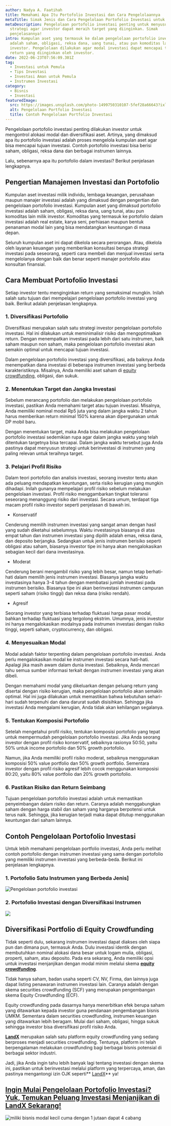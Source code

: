 ```yaml
---
author: Nadya A. Faatihah
title: Memahami Apa Itu Portofolio Investasi dan Cara Pengelolaannya
metaTitle: Simak Jenis dan Cara Pengelolaan Portofolio Investasi untuk Pemula
metaDescription: Pengelolaan portofolio investasi penting untuk menyusun
  strategi agar investor dapat meraih target yang diinginkan. Simak
  penjelasannya!
intro: Kumpulan aset yang termasuk ke dalam pengelolaan portofolio investasi
  adalah saham, obligasi, reksa dana, uang tunai, atau pun komoditas lain milik
  investor. Pengelolaan dilakukan agar modal investasi dapat mencapai target
  return yang diinginkan oleh investor.
date: 2022-06-23T07:56:09.301Z
tag:
  - Investasi untuk Pemula
  - Tips Investasi
  - Investasi Aman untuk Pemula
  - Instrumen Investasi
category:
  - Bisnis
  - Investasi
featuredImage:
  src: https://images.unsplash.com/photo-1499750310107-5fef28a66643?ixlib=rb-1.2.1&ixid=MnwxMjA3fDB8MHxwaG90by1wYWdlfHx8fGVufDB8fHx8&auto=format&fit=crop&w=870&q=80
  alt: Pengelolaan Portfolio Investasi
  title: Contoh Pengelolaan Portfolio Investasi
---
```

<!--StartFragment-->

Pengelolaan portofolio investasi penting dilakukan investor untuk mengontrol alokasi modal dan diversifikasi aset. Artinya, yang dimaksud apa itu portofolio investasi adalah proses mengelola kumpulan aset agar bisa mencapai tujuan investasi. Contoh portofolio investasi bisa berisi saham, obligasi, reksa dana dan berbagai instrumen lainnya.

Lalu, sebenarnya apa itu portofolio dalam investasi? Berikut penjelasan lengkapnya.

## Pengertian Manajemen Investasi dan Portofolio 

Kumpulan aset investasi milik individu, lembaga keuangan, perusahaan maupun manajer investasi adalah yang dimaksud dengan pengertian dan pengelolaan portofolio investasi. Kumpulan aset yang dimaksud portofolio investasi adalah saham, obligasi, reksa dana, uang tunai, atau pun komoditas lain milik investor. Komoditas yang termasuk ke portofolio dalam investasi adalah real estate, karya seni, perhiasan maupun bentuk penanaman modal lain yang bisa mendatangkan keuntungan di masa depan. 

Seluruh kumpulan aset ini dapat dikelola secara perorangan. Atau, dikelola oleh layanan keuangan yang memberikan konsultasi berupa strategi investasi pada seseorang, seperti cara membeli dan menjual investasi serta mengelolanya dengan baik dan benar seperti manajer portofolio atau konsultan finansial.

## Cara Membuat Portofolio Investasi

Setiap investor tentu menginginkan return yang semaksimal mungkin. Inilah salah satu tujuan dari mempelajari pengelolaan portofolio investasi yang baik. Berikut adalah penjelasan lengkapnya.

### 1. Diversifikasi Portofolio

Diversifikasi merupakan salah satu strategi investor pengelolaan portofolio investasi. Hal ini dilakukan untuk meminimalisir risiko dan mengoptimalkan return. Dengan menempatkan investasi pada lebih dari satu instrumen, baik saham maupun non saham, maka pengelolaan portofolio investasi akan semakin optimal untuk mencapai tujuan investasi.

Dalam pengelolaan portofolio investasi yang diversifikasi, ada baiknya Anda menempatkan dana investasi di beberapa instrumen investasi yang berbeda karakteristiknya. Misalnya, Anda memiliki aset saham di [equity crowdfunding](https://landx.id/), obligasi, dan sukuk.

### 2. Menentukan Target dan Jangka Investasi

Sebelum merancang portofolio dan melakukan pengelolaan portofolio investasi, pastikan Anda memahami target atau tujuan investasi. Misalnya, Anda memiliki nominal modal Rp5 juta yang dalam jangka waktu 2 tahun harus memberikan return minimal 150% karena akan dipergunakan untuk DP mobil baru.

Dengan menentukan target, maka Anda bisa melakukan pengelolaan portofolio investasi sedemikian rupa agar dalam jangka waktu yang telah ditentukan targetnya bisa tercapai. Dalam jangka waktu tersebut juga Anda pastinya dapat menyusun strategi untuk berinvestasi di instrumen yang paling relevan untuk teraihnya target.

### 3. Pelajari Profil Risiko

Dalam teori portofolio dan analisis investasi, seorang investor tentu akan ada peluang mendapatkan keuntungan, serta risiko kerugian yang mungkin dihadapi. Inilah gunanya mempelajari profil risiko sebelum melakukan pengelolaan investasi. Profil risiko menggambarkan tingkat toleransi seseorang menanggung risiko dari investasi. Secara umum, terdapat tiga macam profil risiko investor seperti penjelasan di bawah ini.

* Konservatif

Cenderung memilih instrumen investasi yang sangat aman dengan hasil yang sudah diketahui sebelumnya. Waktu investasinya biasanya di atas empat tahun dan instrumen investasi yang dipilih adalah emas, reksa dana, dan deposito berjangka. Sedangkan untuk jenis instrumen berisiko seperti obligasi atau saham, biasanya investor tipe ini hanya akan mengalokasikan sebagian kecil dari dana investasinya.

* Moderat

Cenderung berani mengambil risiko yang lebih besar, namun tetap berhati-hati dalam memilih jenis instrumen investasi. Biasanya jangka waktu investasinya hanya 3-4 tahun dengan membatasi jumlah investasi pada instrumen berisiko. Biasanya tipe ini akan berinvestasi instrumen campuran seperti saham (risiko tinggi) dan reksa dana (risiko rendah).

* Agresif

Seorang investor yang terbiasa terhadap fluktuasi harga pasar modal, bahkan terhadap fluktuasi yang tergolong ekstrim. Umumnya, jenis investor ini hanya mengalokasikan modalnya pada instrumen investasi dengan risiko tinggi, seperti saham, cryptocurrency, dan obligasi. 

### 4. Menyesuaikan Modal

Modal adalah faktor terpenting dalam pengelolaan portofolio investasi. Anda perlu mengalokasikan modal ke instrumen investasi secara hati-hati. Apalagi jika masih awam dalam dunia investasi. Sebaiknya, Anda mencari tahu semua sumber informasi terkait dengan instrumen investasi yang akan dibeli. 

Dengan memahami modal yang dikeluarkan dengan peluang return yang disertai dengan risiko kerugian, maka pengelolaan portofolio akan semakin optimal. Hal ini juga dilakukan untuk memastikan bahwa kebutuhan sehari-hari sudah terpenuhi dan dana darurat sudah disisihkan. Sehingga jika investasi Anda mengalami kerugian, Anda tidak akan kehilangan segalanya.

### 5. Tentukan Komposisi Portofolio 

Setelah mengetahui profil risiko, tentukan komposisi portofolio yang tepat untuk mempermudah pengelolaan portofolio investasi. Jika Anda seorang investor dengan profil risiko konservatif, sebaiknya rasionya 50:50, yaitu 50% untuk income portofolio dan 50% growth portofolio.

Namun, jika Anda memiliki profil risiko moderat, sebaiknya menggunakan komposisi 50% value portfolio dan 50% growth portfolio. Sementara investor dengan profil risiko agresif lebih cocok menggunakan komposisi 80:20, yaitu 80% value portfolio dan 20% growth portofolio.

### 6. Pastikan Risiko dan Return Seimbang

Tujuan pengelolaan portofolio investasi adalah untuk memastikan penyeimbangan dalam risiko dan return. Caranya adalah menggabungkan saham dengan harga stabil dan saham yang harganya berpotensi untuk terus naik. Sehingga, jika kerugian terjadi maka dapat ditutup menggunakan keuntungan dari saham lainnya.

## Contoh Pengelolaan Portofolio Investasi

Untuk lebih memahami pengelolaan portfolio investasi, Anda perlu melihat contoh portofolio dengan instrumen investasi yang sama dengan portofolio yang memiliki instrumen investasi yang berbeda-beda. Berikut ini penjelasan lengkapnya.

### 1. Portofolio Satu Instrumen yang Berbeda Jenis]

![Pengelolaan portofolio investasi](https://cdn.discordapp.com/attachments/976381310857773066/989441814547288074/Contoh_Pengelolaan_Portofolio_Investasi_Saham.PNG "Pengelolaan portofolio investasi")

<!--EndFragment-->

### **2. Portofolio Investasi dengan Diversifikasi Instrumen**

<!--StartFragment-->

![](https://cdn.discordapp.com/attachments/976381310857773066/989441814786359306/Contoh_Pengelolaan_Portofolio_Investasi_DIversifikasi.PNG)

<!--EndFragment-->

## Diversifikasi Portfolio di Equity Crowdfunding

Tidak seperti dulu, sekarang instrumen investasi dapat diakses oleh siapa pun dan dimana pun, termasuk Anda. Dulu investasi identik dengan membutuhkan nominal alokasi dana besar untuk logam mulia, obligasi, properti, saham, atau deposito. Pada era sekarang, Anda memiliki opsi untuk investasi menjanjikan dengan modal minim melalui skema **[equity crowdfunding](https://landx.id/)**. 

Tidak hanya saham, badan usaha seperti CV, NV, Firma, dan lainnya juga dapat listing penawaran instrumen investasi lain. Caranya adalah dengan skema securities crowdfunding (SCF) yang merupakan pengembangan skema Equity Crowdfunding (ECF).

Equity crowdfunding pada dasarnya hanya menerbitkan efek berupa saham yang ditawarkan kepada investor guna pendanaan pengembangan bisnis UMKM. Sementara dalam securities crowdfunding, instrumen keuangan yang ditawarkan lebih beragam. Mulai dari saham, obligasi, hingga sukuk sehingga investor bisa diversifikasi profil risiko Anda.

**[LandX](https://landx.id/)** merupakan salah satu platform equity crowdfunding yang sedang berproses menjadi securities crowdfunding. Tentunya, platform ini telah berpengalaman melakukan crowdfunding bagi berbagai bisnis potensial di berbagai sektor industri.

Jadi, jika Anda ingin tahu lebih banyak lagi tentang investasi dengan skema ini, pastikan untuk berinvestasi melalui platform yang terpercaya, aman, dan pastinya mengantongi izin OJK seperti** [LandX](https://landx.id/)** ya!

## [Ingin Mulai Pengelolaan Portofolio Investasi? Yuk, Temukan Peluang Investasi Menjanjikan di LandX Sekarang!](https://landx.id/?utm_source=Blog&utm_medium=organic+keyword&utm_campaign=blog&utm_id=Blog)

<!--StartFragment-->

![miliki bisnis modal kecil cuma dengan 1 jutaan dapat 4 cabang ](https://accountgram-production.sfo2.cdn.digitaloceanspaces.com/landx_ghost/2021/11/jadi-owner-bisnis-hanya-1-jutaan-dengan-cuan-yang-sangat-menjanjikan.png)

<!--EndFragment-->